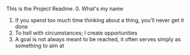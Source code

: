 This is the Project Readme.
0. What's my name 
1. If you spend too much time thinking about a thing, you'll never get it done 
2. To hell with circumstances; I create opportunities 
3. A goal is not always meant to be reached, it often serves simply as something to aim at 

